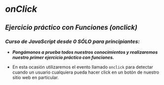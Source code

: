 # **_onClick_**

## **_Ejercicio práctico con Funciones (onclick)_**

### **_Curso de JavaScript desde 0 SÓLO para principiantes:_**

- **_Pongámonos a prueba todos nuestros conocimientos y realizaremos nuestro primer ejercicio práctico con funciones._**

- En esta ocasión utilizaremos el evento llamado ```onclick``` para detectar cuando un usuario cualquiera pueda hacer click en un botón de nuestro sitio web en particular.
